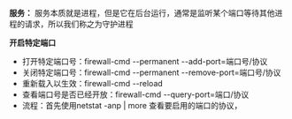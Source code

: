 **服务：** 服务本质就是进程，但是它在后台运行，通常是监听某个端口等待其他进程的请求，所以我们称之为守护进程

**开启特定端口**
- 打开特定端口号：firewall-cmd --permanent --add-port=端口号/协议
- 关闭特定端口号：firewall-cmd --permanent --remove-port=端口号/协议
- 重新载入以生效：firewall-cmd --reload
- 查看端口号是否已经开放：firewall-cmd --query-port=端口/协议
- 流程：首先使用netstat -anp | more 查看要启用的端口的协议，